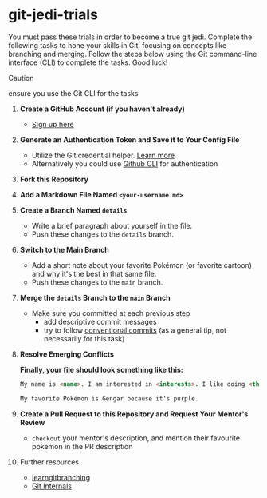 # git-jedi-trials

You must pass these trials in order to become a true git jedi. Complete the following tasks to hone your skills in Git, focusing on concepts like branching and merging. Follow the steps below using the Git command-line interface (CLI) to complete the tasks. Good luck!

> [!CAUTION]
> ensure you use the Git CLI for the tasks

1. **Create a GitHub Account (if you haven't already)**
   - [Sign up here](https://github.com/signup)

2. **Generate an Authentication Token and Save it to Your Config File**
   - Utilize the Git credential helper. [Learn more](https://git-scm.com/docs/gitcredentials/2.39.0)
   - Alternatively you could use [Github CLI](https://cli.github.com/) for authentication

3. **Fork this Repository**

4. **Add a Markdown File Named `<your-username.md>`**

5. **Create a Branch Named `details`**
   - Write a brief paragraph about yourself in the file.
   - Push these changes to the `details` branch.

6. **Switch to the Main Branch**
   - Add a short note about your favorite Pokémon (or favorite cartoon) and why it's the best in that same file.
   - Push these changes to the `main` branch.

7. **Merge the `details` Branch to the `main` Branch**
   - Make sure you committed at each previous step
      - add descriptive commit messages
      - try to follow [conventional commits](www.conventionalcommits.org/en/v1.0.0/) (as a general tip, not necessarily for this task)

8. **Resolve Emerging Conflicts**

   **Finally, your file should look something like this:**
   ```markdown
   My name is <name>. I am interested in <interests>. I like doing <things>.

   My favorite Pokémon is Gengar because it's purple.

9. **Create a Pull Request to this Repository and Request Your Mentor's Review**
    - `checkout` your mentor's description, and mention their favourite pokemon in the PR description

10. Further resources
    - [learngitbranching](https://learngitbranching.js.org/)
    - [Git Internals](https://www.youtube.com/watch?v=RxHJdapz2p0)

